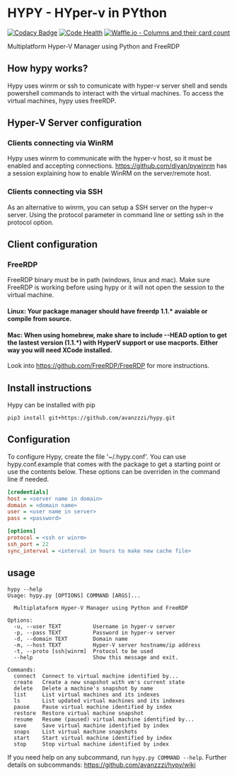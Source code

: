 # HYPY - HYper-v in PYthon

[![Codacy Badge](https://api.codacy.com/project/badge/Grade/2d6d147eedc0403195262e6041537eb3)](https://www.codacy.com/app/avanzzzi/hypy?utm_source=github.com&utm_medium=referral&utm_content=avanzzzi/hypy&utm_campaign=badger)
[![Code Health](https://landscape.io/github/avanzzzi/hypy/master/landscape.svg?style=flat)](https://landscape.io/github/avanzzzi/hypy/master)
[![Waffle.io - Columns and their card count](https://badge.waffle.io/avanzzzi/hypy.svg?columns=all)](https://waffle.io/avanzzzi/hypy)

Multiplatform Hyper-V Manager using Python and FreeRDP

## How hypy works?
Hypy uses winrm or ssh to comunicate with hyper-v server shell and sends powershell commands to interact with the virtual machines. To access the virtual machines, hypy uses freeRDP.

## Hyper-V Server configuration
### Clients connecting via WinRM
Hypy uses winrm to communicate with the hyper-v host, so it must be enabled and accepting connections.
https://github.com/diyan/pywinrm has a session explaining how to enable WinRM on the server/remote host.

### Clients connecting via SSH
As an alternative to winrm, you can setup a SSH server on the hyper-v server. Using the protocol parameter in command line or setting ssh in the protocol option.

## Client configuration
### FreeRDP
FreeRDP binary must be in path (windows, linux and mac). Make sure FreeRDP is working before using hypy or it will not open the session to the virtual machine.

#### Linux: Your package manager should have freerdp 1.1.* avaiable or compile from source.
#### Mac: When using homebrew, make share to include --HEAD option to get the lastest version (1.1.*) with HyperV support or use macports. Either way you will need XCode installed.

Look into https://github.com/FreeRDP/FreeRDP for more instructions.

## Install instructions
Hypy can be installed with pip
```
pip3 install git+https://github.com/avanzzzi/hypy.git
```

## Configuration
To configure Hypy, create the file '~/.hypy.conf'. You can use hypy.conf.example that comes with the package to get a starting point or use the contents below.
These options can be overriden in the command line if needed.
```ini
[credentials]
host = <server name in domain>
domain = <domain name>
user = <user name in server>
pass = <password>

[options]
protocol = <ssh or winrm>
ssh_port = 22
sync_interval = <interval in hours to make new cache file>
```
## usage
```
hypy --help
Usage: hypy.py [OPTIONS] COMMAND [ARGS]...

  Multiplataform Hyper-V Manager using Python and FreeRDP

Options:
  -u, --user TEXT          Username in hyper-v server
  -p, --pass TEXT          Password in hyper-v server
  -d, --domain TEXT        Domain name
  -m, --host TEXT          Hyper-V server hostname/ip address
  -t, --proto [ssh|winrm]  Protocol to be used
  --help                   Show this message and exit.

Commands:
  connect  Connect to virtual machine identified by...
  create   Create a new snapshot with vm's current state
  delete   Delete a machine's snapshot by name
  list     List virtual machines and its indexes
  ls       List updated virtual machines and its indexes
  pause    Pause virtual machine identified by index
  restore  Restore virtual machine snapshot
  resume   Resume (paused) virtual machine identified by...
  save     Save virtual machine identified by index
  snaps    List virtual machine snapshots
  start    Start virtual machine identified by index
  stop     Stop virtual machine identified by index
```

If you need help on any subcommand, run `hypy.py COMMAND --help`.
Further details on subcommands: https://github.com/avanzzzi/hypy/wiki

